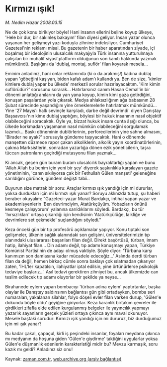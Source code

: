 # Kırmızı ışık!

*M. Nedim Hazar 2008.03.15*

<tr><td class="metin" colspan="2" style="padding-top: 20px; padding-left: 5px; ">Ne de çok konu birikiyor böyle! Hani insanın ellerini beline koyup ülkeye, 'Hele bir dur, bir sakinleş bakayım' filan diyesi geliyor. İnsan yazar olunca yaşanan her gelişmeyi yazı koduyla zihnine indeksliyor. Cumhuriyet Gazetesi'nin reklamı misal. Bu gazetenin bir haber aparatından ziyade, içi boşalmış bir ideolojinin ulusalcılık makyajıyla Türk insanına yutturulmaya çalışılan bir muhalif siyasî platform olduğunun son kanıtı hakkında yazmak mümkündü. Başlığını da 'dublaj, montaj, suflör' filan koyarak mesela...</td></tr><tr><td class="metin" colspan="2" style="padding-top: 20px; padding-left: 5px; "><p>Eminim anladınız, hani onlar reklamında (ki o da arakmış!) kadına dublaj yapan 'göbeğini kaşıyan, bidon kafalı adam'ı kullandı ya. Ben de size, 'kimler kimlere dublaj yapar bu ülkede' merkezli sorular hazırlayacaktım. 'Kim kimin suflörüdür?' sorusunu sorarak... Hatırlarsınız canım Hasan Cemal'in bir dönemi anlattığı anılarını da yan yana koyup, kimin kimi gaza getirdiğini, konuşan paşalardan yola çıkarak. Medya ahlaksızlığının ağa babasının 28 Şubat sürecinde yaşandığını yine örneklemelerle hatırlatmak mümkündü... Yine '27 Mayıs'ı halk sevinçle karşıladı, darbe değil devrimdi' diyen Danıştay Başsavcısı'nın kime dublaj yaptığını, böylesi bir hukuk insanının nasıl objektif olabileceğini soracaktık. Öyle ya, bizzat hukuk insanı cunta âşığı olunca, bu ülkede korkmadan yaşamanın nasıl mümkün olabileceğini sorgulamak lazımdı... Baskı döneminin dublörlerinin, perforecilerinin yine sahne almasını, 'Birader ne ayak?' sorusuyla gündeme taşıyacaktık. Hani o dönemde manşetten düzmece rapor çakan alkoliklerin, alkolik yayın koordinatörlerinin, çakma Marksistlerin, sonradan yazarlığa dönen ezik yöneticilerin, taşra tüccarı patronların geçirdiği mutasyonu filan yazmak... 
<p>Ki ancak, geçen gün buram buram ulusalcılık bayraktarlığı yapan ve bunu 'Allah Allah bu benim için yeni bir şey' diyerek şaşkınlıkla karşılayan gazete yönetiminin, 'canın sıkılıyorsa çak bir Fethullah Gülen manşeti' geleneğine sarıldığını görünce, gündem değişti tabii.. 
<p>Buyurun size matrak bir soru: Araçlar kırmızı ışık yandığı için mi dururlar, yoksa durdukları için mi kırmızı ışık yanar? Soruyu aklınızda tutup, şu haberi beraber okuyalım: "Gazeteci-yazar Murat Bardakçı, intihal yapan yazar ve akademisyenlerin 'Ben devrimciyim, Atatürkçüyüm. Yobazların önünü kesmeye çalışıyorum' yalanına sarıldıklarını söyledi. Bardakçı, bu tür 'hırsızlıkları' ortaya çıkardığı için kendisinin 'Atatürkçülüğe, laikliğe ve devrimlere set çekmekle' suçlandığını söyledi."
<p>Keza önceki gün bir tıp profesörü açıklamalar yapıyor. Konu tıptaki son gelişmeler, ülkenin sağlık alanındaki son gelişimi, üniversitelerimizin tıp alanındaki uluslararası başarıları filan değil. Direkt başörtüsü, türban, imam hatip, ilahiyat filan... Din adamı değil, tıp adamı konuşmayı yapan, Türkiye Komünist Partisi'nin de adayı olmuş vaktiyle. Şöyle diyor: 'Türbana karşı kanımızın son damlasına kadar mücadele edeceğiz...' Aslında derdi türban filan da değil, hemen birkaç cümle sonra baklayı çok ıslatmadan çıkarıyor zaten, 'İHL'ler kapatılsın, ilahiyatlar iptal edilsin, yine örtünürlerse psikolojik tedaviye başlarız...' Asıl tedavi gerektiren zihniyet bu, ancak ülkemizde can teslim edilecek tıp adamı oluyorlar bir şekilde ya neyse...
<p>Birahanede eylem yapan bombacıyı 'türban adına eylem' yaptırtanlar, başka olaylar ile Danıştay saldırısının bağlantısı gün gibi ortadayken, bomba seri numaraları, yakalanan silahlar, folyo döşeli evler filan varken durup, 'Gülen'e dokundu böyle oldu' geyiğine giriyorlar. Keza karanlık birtakım çevreler ile girdikleri zifafla elde edilen kurgulanmış belgeler ile yayıncılık yapmayı yazarlık sayanların gerçek yüzleri ortaya çıkınca aynı maval okunuyor. Mesele baştaki sorudur: Kırmızı ışık yandığı için mi dururuz, biz durduğumuz için mi ışık yanar?
<p>Bu kadar çakal, çapaçul, kirli iş peşindeki insanlar, foyaları meydana çıkınca mı medyanın da hoşuna giden 'Gülen'e giydirme' taktiğini uygularlar yoksa Gülen'e düşmanlık edenlerin karakteristiği midir bu? Mevzu karmaşık, soru kazık mı geldi? Anladınız siz onu!<br/></p></p></p></p></p></p></td></tr>

Kaynak: [zaman.com.tr](http://zaman.com.tr/yazar.do?yazino=664818), [web.archive.org (arşiv bağlantısı)](http://web.archive.org/web/20100110013019/http://www.zaman.com.tr:80/yazar.do?yazino=664818)
